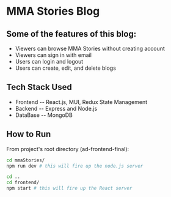 # MMA Stories Blog

## Some of the features of this blog:
- Viewers can browse MMA Stories without creating account
- Viewers can sign in with email 
- Users can login and logout
- Users can create, edit, and delete blogs

## Tech Stack Used
- Frontend -- React.js, MUI, Redux State Management
- Backend -- Express and Node.js
- DataBase -- MongoDB

## How to Run

From project's root directory (ad-frontend-final):
```bash
cd mmaStories/
npm run dev # this will fire up the node.js server

cd ..
cd frontend/
npm start # this will fire up the React server
```
             
